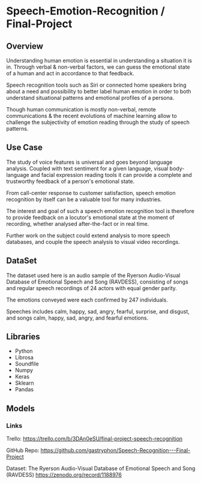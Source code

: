 # Speech-Emotion-Recognition / Final-Project

## Overview

Understanding human emotion is essential in understanding a situation it is in. Through verbal & non-verbal factors, we can guess the emotional state of a human and act in accordance to that feedback. 

Speech recognition tools such as Siri or connected home speakers bring about a need and possibility to better label human emotion in order to both understand situational patterns and emotional profiles of a persona. 

Though human communication is mostly non-verbal, remote communications & the recent evolutions of machine learning allow to challenge the subjectivity of emotion reading through the study of speech patterns.

## Use Case

The study of voice features is universal and goes beyond language analysis. Coupled with text sentiment for a given language, visual body-language and facial expression reading tools it can provide a complete and trustworthy feedback of a person's emotional state.

From call-center response to customer satisfaction, speech emotion recognition by itself can be a valuable tool
for many industries. 

The interest and goal of such a speech emotion recognition tool is therefore to provide feedback on a locutor's emotional state at the moment of recording, whether analysed after-the-fact or in real time.

Further work on the subject could extend analysis to more speech databases, and couple the speech analysis to visual video recordings.

## DataSet

The dataset used here is an audio sample of the Ryerson Audio-Visual Database of Emotional Speech and Song (RAVDESS), 
consisting of songs and regular speech recordings of 24 actors with equal gender parity. 

The emotions conveyed were each confirmed by 247 individuals.

Speeches includes calm, happy, sad, angry, fearful, surprise, and disgust, and songs calm, happy, sad, angry, and fearful emotions.

## Libraries

- Python
- Librosa
- Soundfile
- Numpy
- Keras
- Sklearn
- Pandas

## Models


### Links

Trello: https://trello.com/b/3DAn0eSU/final-project-speech-recognition

GitHub Repo: https://github.com/gastryphon/Speech-Recognition---Final-Project

Dataset: The Ryerson Audio-Visual Database of Emotional Speech and Song (RAVDESS)
           https://zenodo.org/record/1188976

